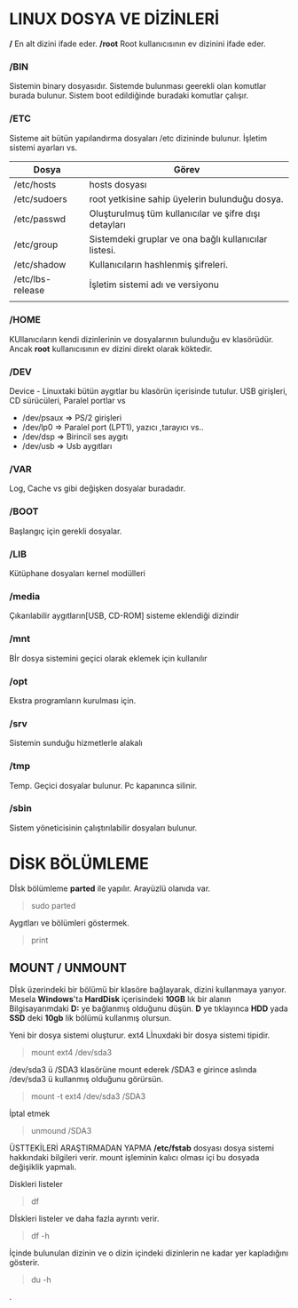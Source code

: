 # LINUX DOSYA VE DİZİNLERİ

**/** En alt dizini ifade eder.
**/root** Root kullanıcısının ev dizinini ifade eder.

### /BIN
Sistemin binary dosyasıdır. Sistemde bulunması geerekli olan komutlar burada bulunur. Sistem boot edildiğinde buradaki komutlar çalışır.

### /ETC
Sisteme ait bütün yapılandırma dosyaları /etc dizininde bulunur. İşletim sistemi ayarları vs.

| Dosya | Görev |
|-------|-------|
| /etc/hosts | hosts dosyası |
| /etc/sudoers | root yetkisine sahip üyelerin bulunduğu dosya. |
| /etc/passwd | Oluşturulmuş tüm kullanıcılar ve şifre dışı detayları |
| /etc/group | Sistemdeki gruplar ve ona bağlı kullanıcılar listesi. |
| /etc/shadow | Kullanıcıların hashlenmiş şifreleri. |
| /etc/lbs-release | İşletim sistemi adı ve versiyonu |
|  |  |



### /HOME
KUllanıcıların kendi dizinlerinin ve dosyalarının bulunduğu ev klasörüdür. Ancak **root** kullanıcısının ev dizini direkt olarak köktedir.

### /DEV
Device - Linuxtaki bütün aygıtlar bu klasörün içerisinde tutulur.
USB girişleri, CD sürücüleri, Paralel portlar vs

- /dev/psaux => PS/2 girişleri
- /dev/lp0 => Paralel port (LPT1), yazıcı ,tarayıcı vs..
- /dev/dsp => Birincil ses aygıtı
- /dev/usb =>  Usb aygıtları

### /VAR
Log, Cache vs gibi değişken dosyalar buradadır.

### /BOOT
Başlangıç için gerekli dosyalar.

### /LIB
Kütüphane dosyaları kernel modülleri

### /media
Çıkarılabilir aygıtların[USB, CD-ROM] sisteme eklendiği dizindir

### /mnt
Bİr dosya sistemini geçici olarak eklemek için kullanılır

### /opt
Ekstra programların kurulması için.

### /srv
Sistemin sunduğu hizmetlerle alakalı

### /tmp
Temp. Geçici dosyalar bulunur. Pc kapanınca silinir.

### /sbin
Sistem yöneticisinin çalıştırılabilir dosyaları bulunur.



# DİSK BÖLÜMLEME
Dİsk bölümleme **parted** ile yapılır. Arayüzlü olanıda var.
> sudo parted

Aygıtları ve bölümleri göstermek.
> print

## MOUNT / UNMOUNT
Dİsk üzerindeki bir bölümü bir klasöre bağlayarak, dizini kullanmaya yarıyor.
Mesela **Windows**'ta **HardDisk** içerisindeki **10GB** lık bir alanın Bilgisayarımdaki **D:** ye bağlanmış olduğunu düşün. **D** ye tıklayınca **HDD** yada **SSD** deki **10gb** lik bölümü kullanmış olursun.  

Yeni bir dosya sistemi oluşturur.
ext4 Lİnuxdaki bir dosya sistemi tipidir.
> mount ext4 /dev/sda3

/dev/sda3 ü /SDA3 klasörüne mount ederek /SDA3 e girince aslında /dev/sda3 ü kullanmış olduğunu görürsün.
> mount -t ext4 /dev/sda3 /SDA3

İptal etmek
> unmound /SDA3



ÜSTTEKİLERİ ARAŞTIRMADAN YAPMA
**/etc/fstab** dosyası dosya sistemi hakkındaki bilgileri verir. mount işleminin kalıcı olması içi bu dosyada değişiklik yapmalı.

Diskleri listeler
> df

Dİskleri listeler ve daha fazla ayrıntı verir.
> df -h

İçinde bulunulan dizinin ve o dizin içindeki dizinlerin ne kadar yer kapladığını gösterir.
> du -h



.
